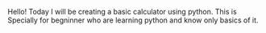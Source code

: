 Hello! Today I will be creating a basic calculator using python. This is Specially for begninner who are learning python and know only basics of it.
